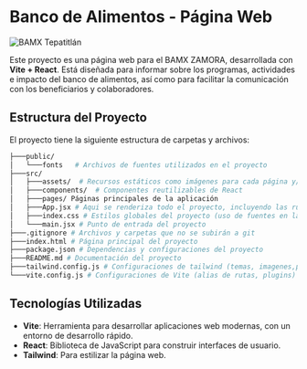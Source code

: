 # Banco de Alimentos - Página Web
![BAMX Tepatitlán](https://bamx.org.mx/wp-content/uploads/agile-store-locator/Logo/tepatitlan.webp)

Este proyecto es una página web para el BAMX ZAMORA, desarrollada con **Vite + React**. Está diseñada para informar sobre los programas, actividades e impacto del banco de alimentos, así como para facilitar la comunicación con los beneficiarios y colaboradores.

## Estructura del Proyecto

El proyecto tiene la siguiente estructura de carpetas y archivos:
```bash
├───public/
│   └───fonts   # Archivos de fuentes utilizados en el proyecto
├───src/
│   ├───assets/  # Recursos estáticos como imágenes para cada página y/o componente
│   ├───components/  # Componentes reutilizables de React
│   ├───pages/ Páginas principales de la aplicación
│   ├───App.jsx # Aqui se renderiza todo el proyecto, incluyendo las rutas
│   ├───index.css # Estilos globales del proyecto (uso de fuentes en la carpeta public)
│   └───main.jsx # Punto de entrada del proyecto
├───.gitignore # Archivos y carpetas que no se subirán a git
├───index.html # Página principal del proyecto
├───package.json # Dependencias y configuraciones del proyecto
├───README.md # Documentación del proyecto
├───tailwind.config.js # Configuraciones de tailwind (temas, imagenes,plugins)
└───vite.config.js # Configuraciones de Vite (alias de rutas, plugins)
```
## Tecnologías Utilizadas

- **Vite**: Herramienta para desarrollar aplicaciones web modernas, con un entorno de desarrollo rápido.
- **React**: Biblioteca de JavaScript para construir interfaces de usuario.
- **Tailwind**: Para estilizar la página web.